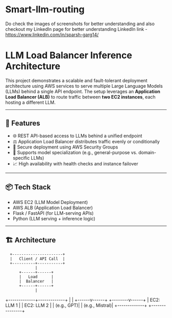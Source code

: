 # Smart-llm-routing
Do check the images of screenshots for better understanding and also checkout my LinkedIn page for better understanding 
LinkedIn link - https://www.linkedin.com/in/sparsh-garg14/

# LLM Load Balancer Inference Architecture

This project demonstrates a scalable and fault-tolerant deployment architecture using AWS services to serve multiple Large Language Models (LLMs) behind a single API endpoint. The setup leverages an **Application Load Balancer (ALB)** to route traffic between **two EC2 instances**, each hosting a different LLM.

---

## 🚀 Features

- 🌐 REST API-based access to LLMs behind a unified endpoint
- ⚖️ Application Load Balancer distributes traffic evenly or conditionally
- 🔐 Secure deployment using AWS Security Groups
- 🧠 Supports model specialization (e.g., general-purpose vs. domain-specific LLMs)
- 📈 High availability with health checks and instance failover

---

## 📦 Tech Stack

- AWS EC2 (LLM Model Deployment)
- AWS ALB (Application Load Balancer)
- Flask / FastAPI (for LLM-serving APIs)
- Python (LLM serving + inference logic)

---

## 🏗️ Architecture

      +----------------------+
      |   Client / API Call  |
      +----------+-----------+
                 |
          +------+------+
          |   Load      |
          |  Balancer   |
          +------+------+
                 |
   +-------------+-------------+
   |                           |
+------v------+ +--------v------+
| EC2: LLM 1 | | EC2: LLM 2 |
| (e.g., GPT)| | (e.g., Mistral)|
+-------------+ +---------------+